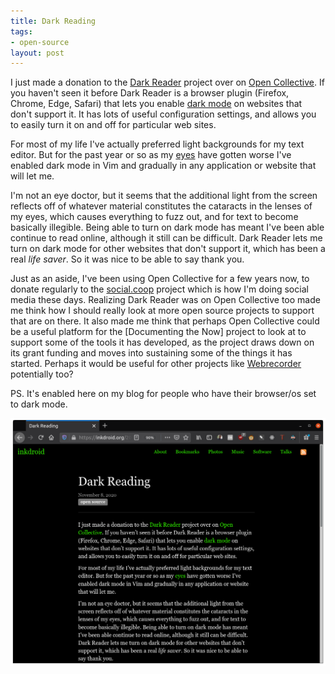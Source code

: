 ```yaml
---
title: Dark Reading
tags:
- open-source
layout: post
---
```



I just made a donation to the [Dark Reader] project over on [Open Collective].
If you haven't seen it before Dark Reader is a browser plugin (Firefox, Chrome,
Edge, Safari) that lets you enable [dark mode] on websites that don't support
it. It has lots of useful configuration settings, and allows you to easily turn
it on and off for particular web sites.

For most of my life I've actually preferred light backgrounds for my text
editor. But for the past year or so as my [eyes] have gotten worse I've enabled
dark mode in Vim and gradually in any application or website that will let me.

I'm not an eye doctor, but it seems that the additional light from the screen
reflects off of whatever material constitutes the cataracts in the lenses of my
eyes, which causes everything to fuzz out, and for text to become basically
illegible. Being able to turn on dark mode has meant I've been able continue to
read online, although it still can be difficult. Dark Reader lets me turn on
dark mode for other websites that don't support it, which has been a real *life
saver*. So it was nice to be able to say thank you.

Just as an aside, I've been using Open Collective for a few years now, to
donate regularly to the [social.coop] project which is how I'm doing social
media these days. Realizing Dark Reader was on Open Collective too made me
think how I should really look at more open source projects to support that are
on there. It also made me think that perhaps Open Collective could be a useful
platform for the [Documenting the Now] project to look at to support some of
the tools it has developed, as the project draws down on its grant funding and
moves into sustaining some of the things it has started. Perhaps it would be
useful for other projects like [Webrecorder] potentially too?

PS. It's enabled here on my blog for people who have their browser/os set to
dark mode.

<a href="/images/dark-mode.png">
  <img class="img-responsive" src="/images/dark-mode.png">
</a>

[Dark Reader]: https://darkreader.org/
[Open Collective]: https://opencollective.com/darkreader
[dark mode]: https://en.wikipedia.org/wiki/Light-on-dark_color_scheme
[eyes]: https://inkdroid.org/2020/10/14/fuzzy-eyesight/
[social.coop]: https://social.coop
[Webrecorder]: https://webrecorder.net
